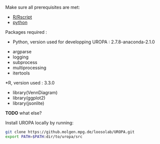 Make sure all prerequisites are met:

* [R/Rscript](http://www.r-project.org/)
* [python](http://continuum.io/downloads)

Packages required :

* Python, version used for developping UROPA : 2.7.8-anaconda-2.1.0
- argparse
- logging
- subprocess
- multiprocessing
- itertools

*R, version used : 3.3.0
- library(VennDiagram)
- library(ggplot2)
- library(jsonlite)

**TODO** what else?

Install UROPA locally by running:

```bash
git clone https://github.molgen.mpg.de/loosolab/UROPA.git
export PATH=$PATH:dir/to/uropa/src
```